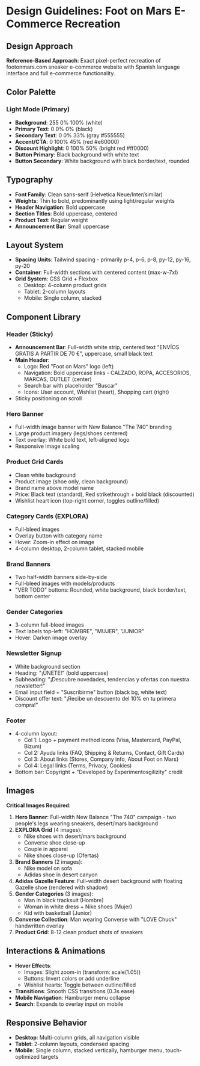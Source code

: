 # Design Guidelines: Foot on Mars E-Commerce Recreation

## Design Approach
**Reference-Based Approach**: Exact pixel-perfect recreation of footonmars.com sneaker e-commerce website with Spanish language interface and full e-commerce functionality.

## Color Palette

### Light Mode (Primary)
- **Background**: 255 0% 100% (white)
- **Primary Text**: 0 0% 0% (black)
- **Secondary Text**: 0 0% 33% (gray #555555)
- **Accent/CTA**: 0 100% 45% (red #e60000)
- **Discount Highlight**: 0 100% 50% (bright red #ff0000)
- **Button Primary**: Black background with white text
- **Button Secondary**: White background with black border/text, rounded

## Typography
- **Font Family**: Clean sans-serif (Helvetica Neue/Inter/similar)
- **Weights**: Thin to bold, predominantly using light/regular weights
- **Header Navigation**: Bold uppercase
- **Section Titles**: Bold uppercase, centered
- **Product Text**: Regular weight
- **Announcement Bar**: Small uppercase

## Layout System
- **Spacing Units**: Tailwind spacing - primarily p-4, p-6, p-8, py-12, py-16, py-20
- **Container**: Full-width sections with centered content (max-w-7xl)
- **Grid System**: CSS Grid + Flexbox
  - Desktop: 4-column product grids
  - Tablet: 2-column layouts
  - Mobile: Single column, stacked

## Component Library

### Header (Sticky)
- **Announcement Bar**: Full-width white strip, centered text "ENVÍOS GRATIS A PARTIR DE 70 €", uppercase, small black text
- **Main Header**: 
  - Logo: Red "Foot on Mars" logo (left)
  - Navigation: Bold uppercase links - CALZADO, ROPA, ACCESORIOS, MARCAS, OUTLET (center)
  - Search bar with placeholder "Buscar"
  - Icons: User account, Wishlist (heart), Shopping cart (right)
- Sticky positioning on scroll

### Hero Banner
- Full-width image banner with New Balance "The 740" branding
- Large product imagery (legs/shoes centered)
- Text overlay: White bold text, left-aligned logo
- Responsive image scaling

### Product Grid Cards
- Clean white background
- Product image (shoe only, clean background)
- Brand name above model name
- Price: Black text (standard), Red strikethrough + bold black (discounted)
- Wishlist heart icon (top-right corner, toggles outline/filled)

### Category Cards (EXPLORA)
- Full-bleed images
- Overlay button with category name
- Hover: Zoom-in effect on image
- 4-column desktop, 2-column tablet, stacked mobile

### Brand Banners
- Two half-width banners side-by-side
- Full-bleed images with models/products
- "VER TODO" buttons: Rounded, white background, black border/text, bottom center

### Gender Categories
- 3-column full-bleed images
- Text labels top-left: "HOMBRE", "MUJER", "JUNIOR"
- Hover: Darken image overlay

### Newsletter Signup
- White background section
- Heading: "¡ÚNETE!" (bold uppercase)
- Subheading: "¡Descubre novedades, tendencias y ofertas con nuestra newsletter!"
- Email input field + "Suscribirme" button (black bg, white text)
- Discount offer text: "¡Recibe un descuento del 10% en tu primera compra!"

### Footer
- 4-column layout:
  - Col 1: Logo + payment method icons (Visa, Mastercard, PayPal, Bizum)
  - Col 2: Ayuda links (FAQ, Shipping & Returns, Contact, Gift Cards)
  - Col 3: About links (Stores, Company info, About Foot on Mars)
  - Col 4: Legal links (Terms, Privacy, Cookies)
- Bottom bar: Copyright + "Developed by Experimentosgilizity" credit

## Images
**Critical Images Required**:
1. **Hero Banner**: Full-width New Balance "The 740" campaign - two people's legs wearing sneakers, desert/mars background
2. **EXPLORA Grid** (4 images):
   - Nike shoes with desert/mars background
   - Converse shoe close-up
   - Couple in apparel
   - Nike shoes close-up (Ofertas)
3. **Brand Banners** (2 images):
   - Nike model on sofa
   - Adidas shoe in desert canyon
4. **Adidas Gazelle Feature**: Full-width desert background with floating Gazelle shoe (rendered with shadow)
5. **Gender Categories** (3 images):
   - Man in black tracksuit (Hombre)
   - Woman in white dress + Nike shoes (Mujer)
   - Kid with basketball (Junior)
6. **Converse Collection**: Man wearing Converse with "LOVE Chuck" handwritten overlay
7. **Product Grid**: 8-12 clean product shots of sneakers

## Interactions & Animations
- **Hover Effects**: 
  - Images: Slight zoom-in (transform: scale(1.05))
  - Buttons: Invert colors or add underline
  - Wishlist hearts: Toggle between outline/filled
- **Transitions**: Smooth CSS transitions (0.3s ease)
- **Mobile Navigation**: Hamburger menu collapse
- **Search**: Expands to overlay input on mobile

## Responsive Behavior
- **Desktop**: Multi-column grids, all navigation visible
- **Tablet**: 2-column layouts, condensed spacing
- **Mobile**: Single column, stacked vertically, hamburger menu, touch-optimized targets